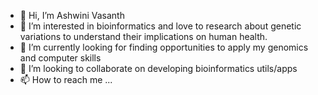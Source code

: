 - 👋 Hi, I’m Ashwini Vasanth
- 👀 I’m interested in bioinformatics and love to research about genetic variations to understand their implications on human health.
- 🌱 I’m currently looking for finding opportunities to apply my genomics and computer skills
- 💞️ I’m looking to collaborate on developing bioinformatics utils/apps
- 📫 How to reach me ...

<!---
ashvasanth/ashvasanth is a ✨ special ✨ repository because its `README.md` (this file) appears on your GitHub profile.
You can click the Preview link to take a look at your changes.
--->
